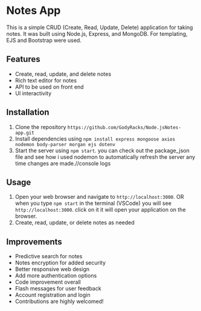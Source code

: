 # Notes App

This is a simple CRUD (Create, Read, Update, Delete) application for taking notes. It was built using Node.js, Express, and MongoDB. For templating, EJS and Bootstrap were used.

## Features

- Create, read, update, and delete notes
- Rich text editor for notes
- API to be used on front end
- UI interactivity

## Installation

1. Clone the repository `https://github.com/GodyRacks/Node.jsNotes-app.git`
2. Install dependencies using `npm install express mongoose axios nodemon body-parser morgan ejs dotenv`
3. Start the server using `npm start`. you can check out the package_json file and see how i used nodemon to automatically refresh the server any time changes are made.//console logs

## Usage

1. Open your web browser and navigate to `http://localhost:3000`. OR when you type `npm start` in the terminal (VSCode) you will see `http://localhost:3000`. click on it it will open your application on the browser.
2. Create, read, update, or delete notes as needed

## Improvements
- Predictive search for notes
- Notes encryption for added security
- Better responsive web design
- Add more authentication options
- Code improvement overall
- Flash messages for user feedback
- Account registration and login
- Contributions are highly welcomed!

